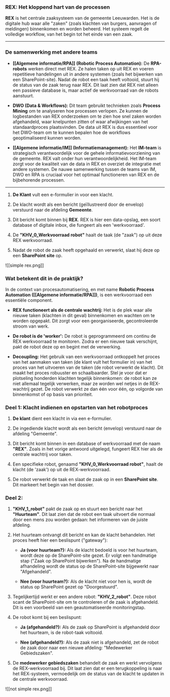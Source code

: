 
### REX: Het kloppend hart van de processen

**REX** is het centrale zaaksysteem van de gemeente Leeuwarden. Het is de digitale hub waar alle "zaken" (zoals klachten van burgers, aanvragen of meldingen) binnenkomen en worden beheerd. Het systeem regelt de volledige workflow, van het begin tot het einde van een zaak.

---

### De samenwerking met andere teams

- **[[Algemene informatie/RPA]] (Robotic Process Automation):** De **RPA-robots** werken direct met REX. Ze halen taken op uit REX en voeren repetitieve handelingen uit in andere systemen (zoals het bijwerken van een SharePoint-site). Nadat de robot een taak heeft voltooid, stuurt hij de status van de zaak terug naar REX. Dit laat zien dat REX niet alleen een passieve database is, maar actief de werkvoorraad van de robots aanstuurt.
    
- **DWO (Data & Workflows):** Dit team gebruikt technieken zoals **Process Mining** om te analyseren hoe processen verlopen. Ze kunnen de logbestanden van REX onderzoeken om te zien hoe snel zaken worden afgehandeld, waar knelpunten zitten of waar afwijkingen van het standaardproces plaatsvinden. De data uit REX is dus essentieel voor het DWO-team om te kunnen bepalen hoe de workflows geoptimaliseerd kunnen worden.
    
- **[[Algemene informatie/IM]] (Informatiemanagement):** Het **IM-team** is strategisch verantwoordelijk voor de gehele informatievoorziening van de gemeente. REX valt onder hun verantwoordelijkheid. Het IM-team zorgt voor de kwaliteit van de data in REX en overziet de integratie met andere systemen. De nauwe samenwerking tussen de teams van IM, DWO en RPA is cruciaal voor het optimaal functioneren van REX en de bijbehorende processen.
    
---


1. **De Klant** vult een e-formulier in voor een klacht.
    
2. De klacht wordt als een bericht (geïllustreerd door de envelop) verstuurd naar de afdeling **Gemeente**.
    
3. Dit bericht komt binnen bij **REX**. REX is hier een data-opslag, een soort database of digitale inbox, die fungeert als een 'werkvoorraad'.
    
4. De **"KHV_0_Werkvoorraad robot"** haalt de taak (de "zaak") op uit deze REX werkvoorraad.
    
5. Nadat de robot de zaak heeft opgehaald en verwerkt, slaat hij deze op een **SharePoint site** op.
    
![[simple rex.png]]
### Wat betekent dit in de praktijk?

In de context van procesautomatisering, en met name **Robotic Process Automation ([[Algemene informatie/RPA]])**, is een werkvoorraad een essentiële component.

- **REX functioneert als de centrale wachtrij:** Het is de plek waar alle nieuwe taken (klachten in dit geval) binnenkomen en wachten om te worden opgepakt. Dit zorgt voor een georganiseerde, gecontroleerde stroom van werk.
    
- **De robot is de 'worker':** De robot is geprogrammeerd om continu de REX werkvoorraad te monitoren. Zodra er een nieuwe taak verschijnt, pakt de robot deze op en begint met de verwerking.
    
- **Decoupling:** Het gebruik van een werkvoorraad ontkoppelt het proces van het aanmaken van taken (de klant vult het formulier in) van het proces van het uitvoeren van de taken (de robot verwerkt de klacht). Dit maakt het proces robuuster en schaalbaarder. Stel je voor dat er plotseling honderden klachten tegelijk binnenkomen: de robot kan ze niet allemaal tegelijk verwerken, maar ze worden wel netjes in de REX-wachtrij gezet. De robot verwerkt ze dan één voor één, op volgorde van binnenkomst of op basis van prioriteit.
    



### Deel 1: Klacht indienen en opstarten van het robotproces 

1. **De klant** dient een klacht in via een e-formulier.
    
2. De ingediende klacht wordt als een bericht (envelop) verstuurd naar de afdeling "Gemeente".
    
3. Dit bericht komt binnen in een database of werkvoorraad met de naam **"REX"**. Zoals in het vorige antwoord uitgelegd, fungeert REX hier als de centrale wachtrij voor taken.
    
4. Een specifieke robot, genaamd **"KHV_0_Werkvoorraad robot"**, haalt de klacht (de 'zaak') op uit de REX-werkvoorraad.
    
5. De robot verwerkt de taak en slaat de zaak op in een **SharePoint site**. Dit markeert het begin van het dossier.
    

### Deel 2: 

1. **"KHV_1_robot"** pakt de zaak op en stuurt een bericht naar het **"Huurteam"**. Dit laat zien dat de robot een taak uitvoert die normaal door een mens zou worden gedaan: het informeren van de juiste afdeling.
    
2. Het huurteam ontvangt dit bericht en kan de klacht behandelen. Het proces heeft hier een beslispunt ("gateway"):
    
    - **Ja (voor huurteam?):** Als de klacht bedoeld is voor het huurteam, wordt deze op de SharePoint-site gezet. Er volgt een handmatige stap ("Zaak op SharePoint bijwerken"). Na de handmatige afhandeling wordt de status op de SharePoint-site bijgewerkt naar "Afgehandeld".
        
    - **Nee (voor huurteam?):** Als de klacht niet voor hen is, wordt de status op SharePoint gezet op "Doorgestuurd".
        
3. Tegelijkertijd werkt er een andere robot: **"KHV_2_robot"**. Deze robot scant de SharePoint-site om te controleren of de zaak is afgehandeld. Dit is een voorbeeld van een geautomatiseerde monitoringstap.
    
4. De robot komt bij een beslispunt:
    
    - **Ja (afgehandeld?):** Als de zaak op SharePoint is afgehandeld door het huurteam, is de robot-taak voltooid.
        
    - **Nee (afgehandeld?):** Als de zaak niet is afgehandeld, zet de robot de zaak door naar een nieuwe afdeling: "Medewerker Gebiedszaken".
        
5. De **medewerker gebiedszaken** behandelt de zaak en werkt vervolgens de REX-werkvoorraad bij. Dit laat zien dat er een terugkoppeling is naar het REX-systeem, vermoedelijk om de status van de klacht te updaten in de centrale werkvoorraad.
    


![[not simple rex.png]]